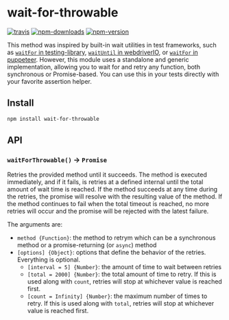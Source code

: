 # wait-for-throwable

[![travis][travis.svg]][travis.link]
[![npm-downloads][npm-downloads.svg]][npm.link]
[![npm-version][npm-version.svg]][npm.link]

[travis.svg]: https://travis-ci.com/catdad/wait-for-throwable.svg?branch=master
[travis.link]: https://travis-ci.com/catdad/wait-for-throwable
[npm-downloads.svg]: https://img.shields.io/npm/dm/wait-for-throwable.svg
[npm.link]: https://www.npmjs.com/package/wait-for-throwable
[npm-version.svg]: https://img.shields.io/npm/v/wait-for-throwable.svg

This method was inspired by built-in wait utilities in test frameworks, such as [`waitFor` in testing-library](https://testing-library.com/docs/dom-testing-library/api-async#waitfor), [`waitUntil` in webdriverIO](https://webdriver.io/docs/api/browser/waitUntil.html), or [`waitFor` in puppeteer](https://pptr.dev/#?product=Puppeteer&version=v5.2.1&show=api-pagewaitforselectororfunctionortimeout-options-args). However, this module uses a standalone and generic implementation, allowing you to wait for and retry any function, both synchronous or Promise-based. You can use this in your tests directly with your favorite assertion helper.

## Install

```bash
npm install wait-for-throwable
```

## API

### `waitForThrowable()` → `Promise`

Retries the provided method until it succeeds. The method is executed immediately, and if it fails, is retries at a defined internal until the total amount of wait time is reached. If the method succeeds at any time during the retries, the promise will resolve with the resulting value of the method. If the method continues to fail when the total timeout is reached, no more retries will occur and the promise will be rejected with the latest failure.

The arguments are:
* `method {Function}`: the method to retrym which can be a synchronous method or a promise-returning (or `async`) method
* `[options] {Object}`: options that define the behavior of the retries. Everything is optional.
  * `[interval = 5] {Number}`: the amount of time to wait between retries
  * `[total = 2000] {Number}`: the total amount of time to retry. If this is used along with `count`, retries will stop at whichever value is reached first.
  * `[count = Infinity] {Number}`: the maximum number of times to retry. If this is used along with `total`, retries will stop at whichever value is reached first.
